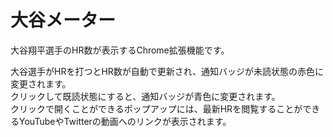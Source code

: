 # 大谷メーター

大谷翔平選手のHR数が表示するChrome拡張機能です。  

大谷選手がHRを打つとHR数が自動で更新され、通知バッジが未読状態の赤色に変更されます。  
クリックして既読状態にすると、通知バッジが青色に変更されます。  
クリックで開くことができるポップアップには、最新HRを閲覧することができるYouTubeやTwitterの動画へのリンクが表示されます。
